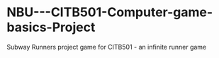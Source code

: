 # NBU---CITB501-Computer-game-basics-Project
Subway Runners project game for CITB501 - an infinite runner game
